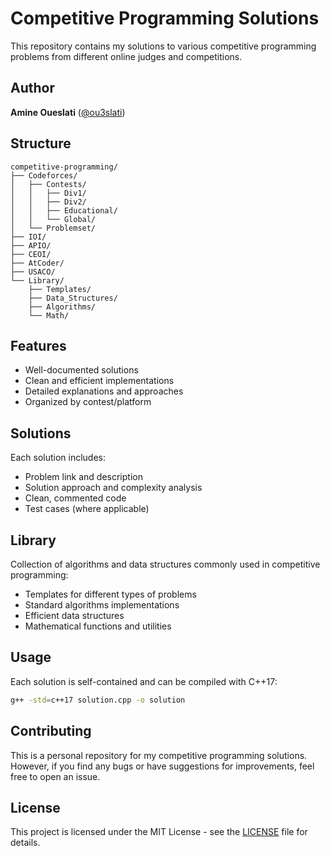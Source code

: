 # Competitive Programming Solutions

This repository contains my solutions to various competitive programming problems from different online judges and competitions.

## Author
**Amine Oueslati** ([@ou3slati](https://github.com/ou3slati))

## Structure

```
competitive-programming/
├── Codeforces/
│   ├── Contests/
│   │   ├── Div1/
│   │   ├── Div2/
│   │   ├── Educational/
│   │   └── Global/
│   └── Problemset/
├── IOI/
├── APIO/
├── CEOI/
├── AtCoder/
├── USACO/
└── Library/
    ├── Templates/
    ├── Data_Structures/
    ├── Algorithms/
    └── Math/
```

## Features
- Well-documented solutions
- Clean and efficient implementations
- Detailed explanations and approaches
- Organized by contest/platform

## Solutions
Each solution includes:
- Problem link and description
- Solution approach and complexity analysis
- Clean, commented code
- Test cases (where applicable)

## Library
Collection of algorithms and data structures commonly used in competitive programming:
- Templates for different types of problems
- Standard algorithms implementations
- Efficient data structures
- Mathematical functions and utilities

## Usage
Each solution is self-contained and can be compiled with C++17:
```bash
g++ -std=c++17 solution.cpp -o solution
```

## Contributing
This is a personal repository for my competitive programming solutions. However, if you find any bugs or have suggestions for improvements, feel free to open an issue.

## License
This project is licensed under the MIT License - see the [LICENSE](LICENSE) file for details.
